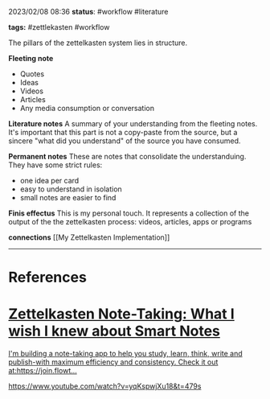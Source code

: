 2023/02/08 08:36
**status**: #workflow #literature

**tags:** #zettlekasten #workflow

The pillars of the zettelkasten system lies in structure.

**Fleeting note**
 - Quotes
 - Ideas
 - Videos
 - Articles
 - Any media consumption or conversation
 
**Literature notes**
 A summary of your understanding from the fleeting notes. It's important that this part is not a copy-paste from the source, but a sincere "what did you understand" of the source you have consumed.

**Permanent notes**
These are notes that consolidate the understanduing. 
They have some strict rules:

 - one idea per card
 - easy to understand in isolation
 - small notes are easier to find

**Finis effectus**
This is my personal touch. It represents a collection of the output of the the zettelkasten process: videos, articles, apps or programs

**connections**
[[My Zettelkasten Implementation]]


---
# References

<div class="rich-link-card-container"><a class="rich-link-card" href="https://www.youtube.com/watch?v=yqKspwjXu18&t=479s" target="_blank">
	<div class="rich-link-image-container">
		<div class="rich-link-image" style="background-image: url('https://www.youtube.com/embed/yqKspwjXu18?feature=oembed')">
	</div>
	</div>
	<div class="rich-link-card-text">
		<h1 class="rich-link-card-title">Zettelkasten Note-Taking: What I wish I knew about Smart Notes</h1>
		<p class="rich-link-card-description">
		I'm building a note-taking app to help you study, learn, think, write and publish-with maximum efficiency and consistency. Check it out at:https://join.flowt...
		</p>
		<p class="rich-link-href">
		https://www.youtube.com/watch?v=yqKspwjXu18&t=479s
		</p>
	</div>
</a></div>


